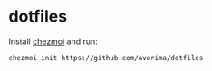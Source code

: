 # dotfiles

Install [chezmoi](https://github.com/twpayne/chezmoi) and run:

```
chezmoi init https://github.com/avorima/dotfiles
```
